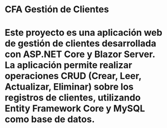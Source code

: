 # CFA Gestión de Clientes

# Este proyecto es una aplicación web de gestión de clientes desarrollada con ASP.NET Core y Blazor Server. La aplicación permite realizar operaciones CRUD (Crear, Leer, Actualizar, Eliminar) sobre los registros de clientes, utilizando Entity Framework Core y MySQL como base de datos.

<!-- Características

Interfaz de usuario construida con Blazor Server para una experiencia de usuario interactiva y moderna.

Entity Framework Core como ORM para manejar las operaciones de base de datos.

Validaciones de entrada con DataAnnotations.

Páginas para registrar clientes, listar clientes y gestionar información detallada.

Tecnologías utilizadas

ASP.NET Core 7.0

Blazor Server

Entity Framework Core

MySQL

Bootstrap (para el diseño de la interfaz)

Instalación y configuración

Prerrequisitos

.NET SDK 7.0 o superior.

MySQL Server.

Un editor de código, como Visual Studio o Visual Studio Code.

Pasos de instalación

Clona el repositorio:

git clone https://github.com/tuusuario/CFAGestionClientes.git
cd CFAGestionClientes

Configura la cadena de conexión:

Modifica el archivo appsettings.json para agregar tu cadena de conexión a MySQL:

"ConnectionStrings": {
  "DefaultConnection": "Server=localhost;Database=CFA_Clientes;User=root;Password=tu_password;"
}

Restaura las dependencias:

dotnet restore

Aplica las migraciones y actualiza la base de datos:

dotnet ef database update

Ejecuta la aplicación:

dotnet run

Accede a la aplicación:

Abre tu navegador y ve a http://localhost:5000 o el puerto asignado.

Estructura del proyecto

CFAGestionClientes/
├── Controllers/
├── Data/
│   └── CFAContext.cs
├── Models/
│   ├── Cliente.cs
│   ├── Direccion.cs
│   └── Telefono.cs
├── Pages/
│   ├── Clientes.razor
│   └── RegistrarCliente.razor
├── wwwroot/
│   ├── css/
│   └── js/
├── appsettings.json
├── Program.cs
└── README.md

Uso

Registrar Cliente: Navega a http://localhost:5000/registrar-cliente para registrar un nuevo cliente.

Ver Clientes: Navega a http://localhost:5000/clientes para ver la lista de clientes registrados.

Contribuciones

Las contribuciones son bienvenidas. Para contribuir, sigue estos pasos:

Haz un fork del repositorio.

Crea una rama con una nueva funcionalidad: git checkout -b nueva-funcionalidad.

Realiza los cambios y haz commit: git commit -m 'Agrega nueva funcionalidad'.

Haz push a la rama: git push origin nueva-funcionalidad.

Crea un pull request.

Licencia

Este proyecto está licenciado bajo la MIT License.

Contacto

Desarrollado por Ever Quinto -->